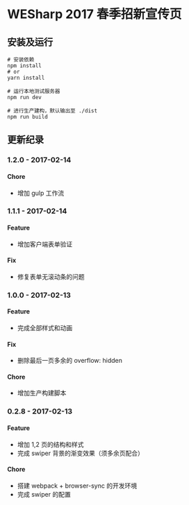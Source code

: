 # WESharp 2017 春季招新宣传页

## 安装及运行

```shell
# 安装依赖
npm install
# or
yarn install

# 运行本地测试服务器
npm run dev

# 进行生产建构，默认输出至 ./dist
npm run build
```

## 更新纪录

### 1.2.0 - 2017-02-14

#### Chore

- 增加 gulp 工作流

### 1.1.1 - 2017-02-14

#### Feature

- 增加客户端表单验证

#### Fix

- 修复表单无滚动条的问题

### 1.0.0 - 2017-02-13

#### Feature

- 完成全部样式和动画

#### Fix

- 删除最后一页多余的 overflow: hidden

#### Chore

- 增加生产构建脚本

### 0.2.8 - 2017-02-13

#### Feature

- 增加 1,2 页的结构和样式
- 完成 swiper 背景的渐变效果（须多余页配合）

#### Chore

- 搭建 webpack + browser-sync 的开发环境
- 完成 swiper 的配置
